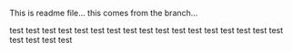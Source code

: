 This is readme file...
this comes from the branch...

test test test
test test test
test test test
test test test
test test test
test test test
test test test
